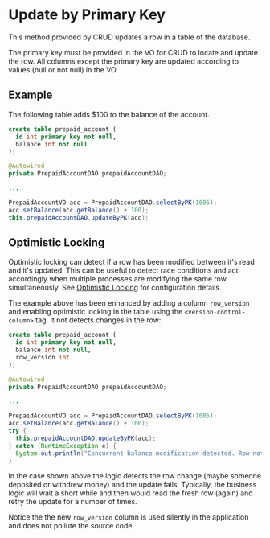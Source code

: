 # Update by Primary Key

This method provided by CRUD updates a row in a table of the database.

The primary key must be provided in the VO for CRUD to locate and update the row. All
columns except the primary key are updated according to values (null or not null)
in the VO.


## Example

The following table adds $100 to the balance of the account.

```sql
create table prepaid_account (
  id int primary key not null,
  balance int not null
);
```

```java
@Autowired
private PrepaidAccountDAO prepaidAccountDAO;

...

PrepaidAccountVO acc = PrepaidAccountDAO.selectByPK(1005);
acc.setBalance(acc.getBalance() + 100);
this.prepaidAccountDAO.updateByPK(acc);
```


## Optimistic Locking

Optimistic locking can detect if a row has been modified between it's read and it's updated.
This can be useful to detect race conditions and act accordingly when multiple processes are 
modifying the same row simultaneously. See
[Optimistic Locking](../config/tags/version-control-column.md#optimistic-locking) for configuration
details.

The example above has been enhanced by adding a column `row_version` and enabling optimistic
locking in the table using the `<version-control-column>` tag. It not detects changes in the row:

```sql
create table prepaid_account (
  id int primary key not null,
  balance int not null,
  row_version int
);
```

```java
@Autowired
private PrepaidAccountDAO prepaidAccountDAO;

...

PrepaidAccountVO acc = PrepaidAccountDAO.selectByPK(1005);
acc.setBalance(acc.getBalance() + 100);
try {
  this.prepaidAccountDAO.updateByPK(acc);
} catch (RuntimeException e) {
  System.out.println("Concurrent balance modification detected. Row not updated.");
}
```

In the case shown above the logic detects the row change (maybe someone deposited or withdrew
money) and the update fails. Typically, the business logic will wait a short while and then 
would read the fresh row (again) and retry the update for a number of times.

Notice the the new `row_version` column is used silently in the application and does not 
pollute the source code.
